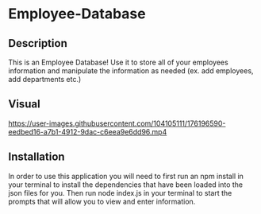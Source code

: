 # Employee-Database

## Description 

This is an Employee Database! Use it to store all of your employees information and manipulate
the information as needed (ex. add employees, add departments etc.)

## Visual 


https://user-images.githubusercontent.com/104105111/176196590-eedbed16-a7b1-4912-9dac-c6eea9e6dd96.mp4


## Installation 

In order to use this application you will need to first run an npm install in your terminal to install the dependencies that have been loaded into the json files for you. Then run node index.js in your terminal to start the prompts that will allow you to view and enter information.
